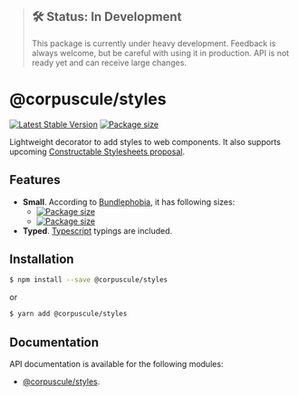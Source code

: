 > ## 🛠 Status: In Development
> This package is currently under heavy development. Feedback is always welcome, but be careful with
using it in production. API is not ready yet and can receive large changes.

# @corpuscule/styles
[![Latest Stable Version](https://img.shields.io/npm/v/@corpuscule/styles.svg)](https://www.npmjs.com/package/@corpuscule/styles)
[![Package size](https://badgen.net/bundlephobia/minzip/@corpuscule/styles)](https://bundlephobia.com/result?p=@corpuscule/styles)

Lightweight decorator to add styles to web components. It also supports upcoming [Constructable
Stylesheets proposal](https://wicg.github.io/construct-stylesheets/).

## Features
* **Small**. According to [Bundlephobia](https://bundlephobia.com), it has following sizes:
  * [![Package size](https://badgen.net/bundlephobia/min/@corpuscule/styles)](https://bundlephobia.com/result?p=@corpuscule/styles)
  * [![Package size](https://badgen.net/bundlephobia/minzip/@corpuscule/styles)](https://bundlephobia.com/result?p=@corpuscule/styles)
* **Typed**. [Typescript](http://www.typescriptlang.org/) typings are included.

## Installation
```bash
$ npm install --save @corpuscule/styles
``` 
or
```bash
$ yarn add @corpuscule/styles
```

## Documentation
API documentation is available for the following modules:
* [@corpuscule/styles](./docs/index.md).